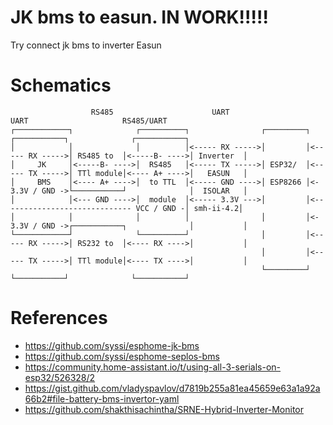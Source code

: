 # JK bms to easun. IN WORK!!!!!
Try connect jk bms to inverter Easun 

# Schematics
```
                  RS485                      UART                        UART                     RS485/UART
┌────────────┐              ┌──────────┐                ┌─────────┐                ┌───────────┐              ┌───────────┐
│            │              │          │<----- RX ----->│         │<----- RX ----->│ RS485 to  │<-----B- ---->│ Inverter  │
│     JK     │<-----B- ---->│  RS485   │<----- TX ----->│ ESP32/  │<----- TX ----->│ TTl module│<---- A+ ---->│   EASUN   │
│     BMS    │<---- A+ ---->│  to TTL  │<----- GND ---->│ ESP8266 │<- 3.3V / GND ->└───────────┘              │  ISOLAR   │
│            │<--- GND ---->│  module  │<----- 3.3V --->│         │<-- --------------------------- VCC / GND -│ smh-ii-4.2│
│            │              │          │                │         │<- 3.3V / GND ->┌───────────┐              │           │
└────────────┘              └──────────┘                │         │<----- RX ----->│ RS232 to  │<---- RX ---->│           │
                                                        │         │<----- TX ----->│ TTl module│<---- TX ---->│           │
                                                        └─────────┘                └───────────┘              └───────────┘
```

# References
* https://github.com/syssi/esphome-jk-bms
* https://github.com/syssi/esphome-seplos-bms
* https://community.home-assistant.io/t/using-all-3-serials-on-esp32/526328/2
* https://gist.github.com/vladyspavlov/d7819b255a81ea45659e63a1a92a66b2#file-battery-bms-invertor-yaml
* https://github.com/shakthisachintha/SRNE-Hybrid-Inverter-Monitor
